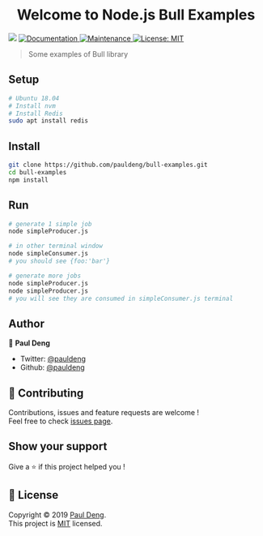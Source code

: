 <h1 align="center">Welcome to Node.js Bull Examples</h1>
<p>
  <img src="https://img.shields.io/badge/version-0.0.1-blue.svg?cacheSeconds=2592000" />
  <a href="https://github.com/pauldeng/bull-examples#readme">
    <img alt="Documentation" src="https://img.shields.io/badge/documentation-yes-brightgreen.svg" target="_blank" />
  </a>
  <a href="https://github.com/pauldeng/bull-examples/graphs/commit-activity">
    <img alt="Maintenance" src="https://img.shields.io/badge/Maintained%3F-yes-green.svg" target="_blank" />
  </a>
  <a href="https://github.com/pauldeng/bull-examples/blob/master/LICENSE">
    <img alt="License: MIT" src="https://img.shields.io/badge/License-MIT-yellow.svg" target="_blank" />
  </a>
</p>

> Some examples of Bull library

## Setup

```sh
# Ubuntu 18.04
# Install nvm
# Install Redis
sudo apt install redis
```

## Install

```sh
git clone https://github.com/pauldeng/bull-examples.git
cd bull-examples
npm install
```

## Run
```sh
# generate 1 simple job
node simpleProducer.js

# in other terminal window
node simpleConsumer.js
# you should see {foo:'bar'}

# generate more jobs
node simpleProducer.js
node simpleProducer.js
# you will see they are consumed in simpleConsumer.js terminal
```


## Author

👤 **Paul Deng**

* Twitter: [@pauldeng](https://twitter.com/pauldeng)
* Github: [@pauldeng](https://github.com/pauldeng)

## 🤝 Contributing

Contributions, issues and feature requests are welcome !<br />Feel free to check [issues page](https://github.com/pauldeng/bull-examples/issues).

## Show your support

Give a ⭐️ if this project helped you !

## 📝 License

Copyright © 2019 [Paul Deng](https://github.com/pauldeng).<br />
This project is [MIT](https://github.com/pauldeng/bull-examples/blob/master/LICENSE) licensed.
